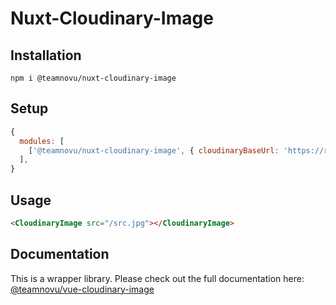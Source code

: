 # Nuxt-Cloudinary-Image

## Installation

```shell
npm i @teamnovu/nuxt-cloudinary-image
```

## Setup

```javascript
{
  modules: [
    ['@teamnovu/nuxt-cloudinary-image', { cloudinaryBaseUrl: 'https://res.cloudinary.com/<your-cloud-name>/image/upload/' }],
  ],
}
```

## Usage

```html
<CloudinaryImage src="/src.jpg"></CloudinaryImage>
```

## Documentation

This is a wrapper library. Please check out the full documentation here: [@teamnovu/vue-cloudinary-image](https://www.npmjs.com/package/@teamnovu/vue-cloudinary-image)
